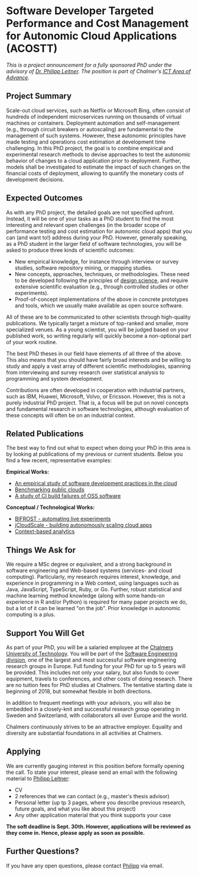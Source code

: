 # Software Developer Targeted Performance and Cost Management for Autonomic Cloud Applications (ACOSTT)

*This is a project announcement for a fully sponsored PhD under the advisory of [Dr. Philipp Leitner](http://www.ifi.uzh.ch/en/seal/people/leitner.html).
The position is part of Chalmer's [ICT Area of Advance](https://www.chalmers.se/en/areas-of-advance/ict/about%20us/Pages/default.aspx).*

## Project Summary

Scale-out cloud services, such as Netflix or Microsoft Bing, often consist of hundreds of independent microservices running on thousands of virtual machines or containers. Deployment automation and self-management (e.g., through circuit breakers or autoscaling) are fundamental to the management of such systems. However, these autonomic principles have made testing and operations cost estimation at development time challenging. In this PhD project, the goal is to combine empirical and experimental research methods to devise approaches to test the autonomic behavior of changes to a cloud application prior to deployment. Further, models shall be investigated to estimate the impact of such changes on the financial costs of deployment, allowing to quantify the monetary costs of development decisions.

## Expected Outcomes

As with any PhD project, the detailed goals are not specified upfront. Instead, it will be one of your tasks as a PhD student to find the most interesting and relevant open challenges (in the broader scope of performance testing and cost estimation for autonomic cloud apps) that you can (and want to!) address during your PhD. However, generally speaking, as a PhD student in the larger field of software technologies, you will be asked to produce three kinds of scientific outcomes:

* New empirical knowledge, for instance through interview or survey studies, software repository mining, or mapping studies.
* New concepts, approaches, techniques, or methodologies. These need to be developed following the principles of [design science](https://en.wikipedia.org/wiki/Design_science_research), and require extensive scientific evaluation (e.g., through controlled studies or other experiments).
* Proof-of-concept implementations of the above in concrete prototypes and tools, which we usually make available as open source software.

All of these are to be communicated to other scientists through high-quality publications. We typically target a mixture of top-ranked and smaller, more specialized venues. As a young scientist, you will be judged based on your published work, so writing regularly will quickly become a non-optional part of your work routine.

The best PhD theses in our field have elements of all three of the above. This also means that you should have fairly broad interests and be willing to study and apply a vast array of different scientific methodologies, spanning from interviewing and survey research over statistical analysis to programming and system development.

Contributions are often developed in cooperation with industrial partners, such as IBM, Huawei, Microsoft, Volvo, or Ericsson. However, this is not a purely industrial PhD project. That is, a focus will be put on novel concepts and fundamental research in software technologies, although evaluation of these concepts will often be on an industrial context.

## Related Publications

The best way to find out what to expect when doing your PhD in this area is by looking at publications of my previous or current students. Below you find a few recent, representative examples:

**Empirical Works:**
* [An empirical study of software development practices in the cloud](http://dl.acm.org/citation.cfm?doid=2786805.2786826)
* [Benchmarking public clouds](https://arxiv.org/pdf/1411.2429v2.pdf)
* [A study of CI build failures of OSS software](http://dsg.tuwien.ac.at/staff/trausch/pub/PID4727015.pdf)

**Conceptual / Technological Works:**
* [BIFROST - automating live experiments](http://www.ifi.uzh.ch/seal/people/schermann/research/mw16_paper.pdf)
* [jCloudScale - building autonomously scaling cloud apps](http://dl.acm.org/citation.cfm?doid=2792980)
* [Context-based analytics](http://www.ifi.uzh.ch/seal/people/cito/cba-icse17-jcito.pdf)

## Things We Ask for

We require a MSc degree or equivalent, and a strong background in software engineering and Web-based systems (services- and cloud computing). Particularly, my research requires interest, knowledge, and experience in programming in a Web context, using languages such as Java, JavaScript, TypeScript, Ruby, or Go. Further, robust statistical and machine learning method knowledge (along with some hands-on experience in R and/or Python) is required for many paper projects we do, but a lot of it can be learned "on the job". Prior knowledge in autonomic computing is a plus.

## Support You Will Get

As part of your PhD, you will be a salaried employee at the [Chalmers University of Technology](http://www.chalmers.se). You will be part of the [Software Engineering division](http://www.chalmers.se/en/departments/cse/organisation/se), one of the largest and most successful software engineering research groups in Europe. Full funding for your PhD for up to 5 years will be provided. This includes not only your salary, but also funds to cover equipment, travels to conferences, and other costs of doing research. There are no tuition fees for PhD studies at Chalmers. The tentative starting date is beginning of 2018, but somewhat flexible in both directions.

In addition to frequent meetings with your advisors, you will also be embedded in a closely-knit and successful research group operating in Sweden and Switzerland, with collaborators all over Europe and the world.

Chalmers continuously strives to be an attractive employer. Equality and diversity are substantial foundations in all activities at Chalmers.

## Applying

We are currently gauging interest in this position before formally opening the call. To state your interest, please send an email with the following material to [Philipp Leitner](mailto:philipp.leitner@chalmers.se):

* CV
* 2 references that we can contact (e.g., master's thesis advisor)
* Personal letter (up tp 3 pages, where you describe previous research, future goals, and what you like about this project)
* Any other application material that you think supports your case

**The soft deadline is Sept. 30th. However, applications will be reviewed as they come in. Hence, please apply as soon as possible.**

## Further Questions?
If you have any open questions, please contact [Philipp](mailto:philipp.leitner@chalmers.se) via email.
